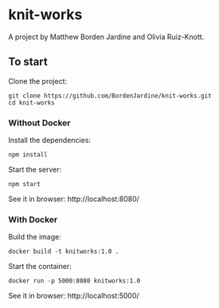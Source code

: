 # knit-works
A project by Matthew Borden Jardine and Olivia Ruiz-Knott.

## To start

Clone the project:
```
git clone https://github.com/BordenJardine/knit-works.git
cd knit-works
```

### Without Docker
Install the dependencies:
```
npm install
```

Start the server:
```
npm start
```

See it in browser:
http://localhost:8080/

### With Docker
Build the image:
```
docker build -t knitworks:1.0 .
```

Start the container:
```
docker run -p 5000:8080 knitworks:1.0
```

See it in browser:
http://localhost:5000/
